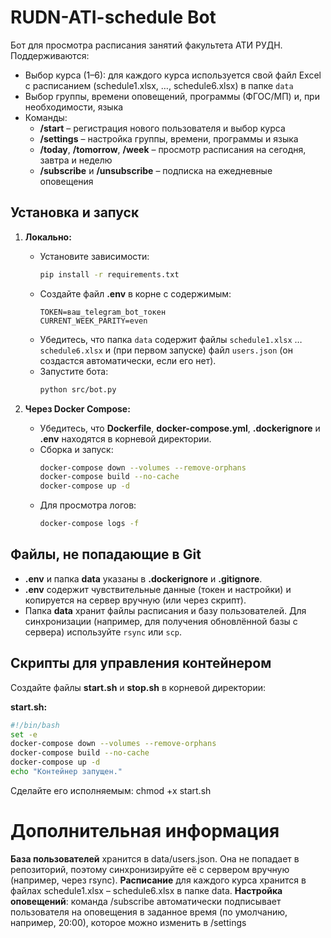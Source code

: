 # RUDN-ATI-schedule Bot

Бот для просмотра расписания занятий факультета АТИ РУДН.  
Поддерживаются:

- Выбор курса (1–6): для каждого курса используется свой файл Excel с расписанием (schedule1.xlsx, …, schedule6.xlsx) в папке `data`
- Выбор группы, времени оповещений, программы (ФГОС/МП) и, при необходимости, языка  
- Команды:  
  - **/start** – регистрация нового пользователя и выбор курса  
  - **/settings** – настройка группы, времени, программы и языка  
  - **/today**, **/tomorrow**, **/week** – просмотр расписания на сегодня, завтра и неделю  
  - **/subscribe** и **/unsubscribe** – подписка на ежедневные оповещения

## Установка и запуск

1. **Локально:**  
   - Установите зависимости:
     ```bash
     pip install -r requirements.txt
     ```
   - Создайте файл **.env** в корне с содержимым:
     ```env
     TOKEN=ваш_telegram_bot_токен
     CURRENT_WEEK_PARITY=even
     ```
   - Убедитесь, что папка `data` содержит файлы `schedule1.xlsx` … `schedule6.xlsx` и (при первом запуске) файл `users.json` (он создастся автоматически, если его нет).
   - Запустите бота:
     ```bash
     python src/bot.py
     ```

2. **Через Docker Compose:**  
   - Убедитесь, что **Dockerfile**, **docker-compose.yml**, **.dockerignore** и **.env** находятся в корневой директории.
   - Сборка и запуск:
     ```bash
     docker-compose down --volumes --remove-orphans
     docker-compose build --no-cache
     docker-compose up -d
     ```
   - Для просмотра логов:
     ```bash
     docker-compose logs -f
     ```

## Файлы, не попадающие в Git

- **.env** и папка **data** указаны в **.dockerignore** и **.gitignore**.  
- **.env** содержит чувствительные данные (токен и настройки) и копируется на сервер вручную (или через скрипт).  
- Папка **data** хранит файлы расписания и базу пользователей. Для синхронизации (например, для получения обновлённой базы с сервера) используйте `rsync` или `scp`.

## Скрипты для управления контейнером

Создайте файлы **start.sh** и **stop.sh** в корневой директории:

**start.sh:**
```bash
#!/bin/bash
set -e
docker-compose down --volumes --remove-orphans
docker-compose build --no-cache
docker-compose up -d
echo "Контейнер запущен."
```
Сделайте его исполняемым:
chmod +x start.sh

# Дополнительная информация
**База пользователей** хранится в data/users.json. Она не попадает в репозиторий, поэтому синхронизируйте её с сервером вручную (например, через rsync).
**Расписание** для каждого курса хранится в файлах schedule1.xlsx – schedule6.xlsx в папке data.
**Настройка оповещений**: команда /subscribe автоматически подписывает пользователя на оповещения в заданное время (по умолчанию, например, 20:00), которое можно изменить в /settings
